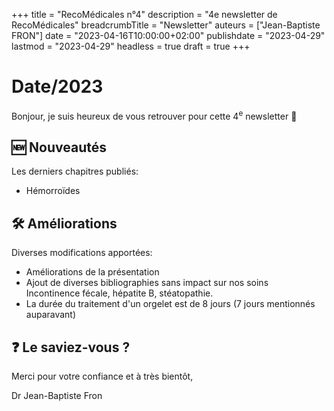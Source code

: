 +++
title = "RecoMédicales n°4"
description = "4e newsletter de RecoMédicales"
breadcrumbTitle = "Newsletter"
auteurs = ["Jean-Baptiste FRON"]
date = "2023-04-16T10:00:00+02:00"
publishdate = "2023-04-29"
lastmod = "2023-04-29"
headless = true
draft = true
+++

# Date/2023

Bonjour, je suis heureux de vous retrouver pour cette 4<sup>e</sup> newsletter 📰

## 🆕 Nouveautés

Les derniers chapitres publiés:

- Hémorroïdes

## 🛠️ Améliorations

Diverses modifications apportées:

- Améliorations de la présentation
- Ajout de diverses bibliographies sans impact sur nos soins  
  Incontinence fécale, hépatite B, stéatopathie.
- La durée du traitement d'un orgelet est de 8 jours (7 jours mentionnés auparavant)

## ❓ Le saviez-vous ?



Merci pour votre confiance et à très bientôt,

Dr Jean-Baptiste Fron
